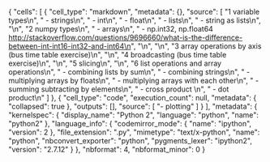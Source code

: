 {
 "cells": [
  {
   "cell_type": "markdown",
   "metadata": {},
   "source": [
    "1 variable types\n",
    "    - strings\n",
    "    - int\n",
    "    - float\n",
    "    - lists\n",
    "    - string as lists\n",
    "\n",
    "2 numpy types\n",
    "    - arrays\n",
    "    - np.int32, np.float64 http://stackoverflow.com/questions/9696660/what-is-the-difference-between-int-int16-int32-and-int64\n",
    "\n",
    "\n",
    "3 array operations by axis (bus time table exercise)\n",
    "\n",
    "4 broadcasting (bus time table exercise)\n",
    "\n",
    "5 slicing\n",
    "\n",
    "6 list operations and array operations\n",
    "    - combining lists by sum\n",
    "    - combining strings\n",
    "    - multiplying arrays by floats\n",
    "    - multiplying arrays with each other\n",
    "    - summing subtracting by elements\n",
    "    - cross product \n",
    "    - dot product\n"
   ]
  },
  {
   "cell_type": "code",
   "execution_count": null,
   "metadata": {
    "collapsed": true
   },
   "outputs": [],
   "source": [
    "- plotting"
   ]
  }
 ],
 "metadata": {
  "kernelspec": {
   "display_name": "Python 2",
   "language": "python",
   "name": "python2"
  },
  "language_info": {
   "codemirror_mode": {
    "name": "ipython",
    "version": 2
   },
   "file_extension": ".py",
   "mimetype": "text/x-python",
   "name": "python",
   "nbconvert_exporter": "python",
   "pygments_lexer": "ipython2",
   "version": "2.7.12"
  }
 },
 "nbformat": 4,
 "nbformat_minor": 0
}
